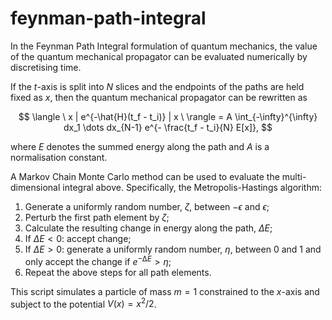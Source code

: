 # feynman-path-integral

In the Feynman Path Integral formulation of quantum mechanics, the value of the quantum mechanical propagator can be evaluated numerically by discretising time.

If the $t$-axis is split into $N$ slices and the endpoints of the paths are held fixed as $x$, then the quantum mechanical propagator can be rewritten as

$$
\langle \ x | e^{-\hat{H}(t_f - t_i)} | x \ \rangle = A \int_{-\infty}^{\infty} dx_1 \dots dx_{N-1} e^{- \frac{t_f - t_i}{N} E[x]},
$$

where $E$ denotes the summed energy along the path and $A$ is a normalisation constant.

A Markov Chain Monte Carlo method can be used to evaluate the multi-dimensional integral above. Specifically, the Metropolis-Hastings algorithm:

1. Generate a uniformly random number, $\zeta$, between $-\epsilon$ and $\epsilon$;
2. Perturb the first path element by $\zeta$;
3. Calculate the resulting change in energy along the path, $\Delta E$;
4. If $\Delta E < 0$: accept change;
5. If $\Delta E > 0$: generate a uniformly random number, $\eta$, between $0$ and $1$ and only accept the change if $e^{−∆E} > \eta$;
6. Repeat the above steps for all path elements.

This script simulates a particle of mass $m = 1$ constrained to the $x$-axis and subject to the potential $V(x) = x^2 / 2$.
